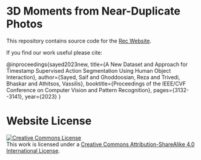 # 3D Moments from Near-Duplicate Photos

This repository contains source code for the [Rec Website](https://saifsayed.github.io/3d-moments.github.io/).

If you find our work useful please cite:

@inproceedings{sayed2023new,
  title={A New Dataset and Approach for Timestamp Supervised Action Segmentation Using Human Object Interaction},
  author={Sayed, Saif and Ghoddoosian, Reza and Trivedi, Bhaskar and Athitsos, Vassilis},
  booktitle={Proceedings of the IEEE/CVF Conference on Computer Vision and Pattern Recognition},
  pages={3132--3141},
  year={2023}
}


# Website License
<a rel="license" href="http://creativecommons.org/licenses/by-sa/4.0/"><img alt="Creative Commons License" style="border-width:0" src="https://i.creativecommons.org/l/by-sa/4.0/88x31.png" /></a><br />This work is licensed under a <a rel="license" href="http://creativecommons.org/licenses/by-sa/4.0/">Creative Commons Attribution-ShareAlike 4.0 International License</a>.

